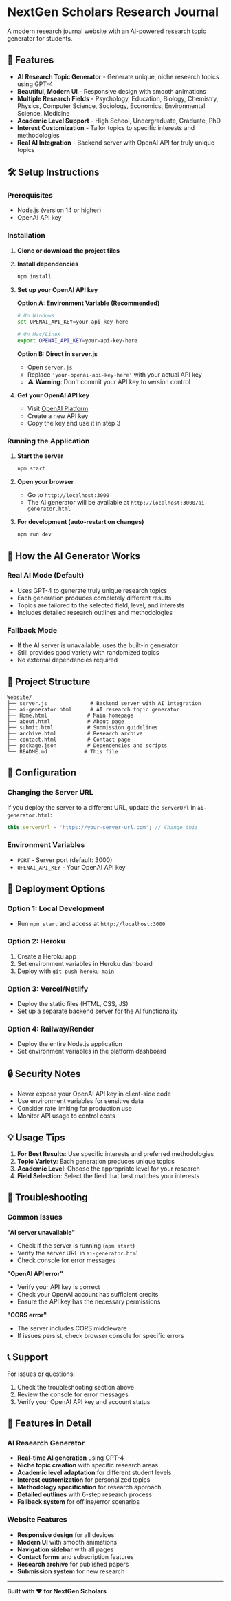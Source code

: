 # NextGen Scholars Research Journal

A modern research journal website with an AI-powered research topic generator for students.

## 🚀 Features

- **AI Research Topic Generator** - Generate unique, niche research topics using GPT-4
- **Beautiful, Modern UI** - Responsive design with smooth animations
- **Multiple Research Fields** - Psychology, Education, Biology, Chemistry, Physics, Computer Science, Sociology, Economics, Environmental Science, Medicine
- **Academic Level Support** - High School, Undergraduate, Graduate, PhD
- **Interest Customization** - Tailor topics to specific interests and methodologies
- **Real AI Integration** - Backend server with OpenAI API for truly unique topics

## 🛠️ Setup Instructions

### Prerequisites
- Node.js (version 14 or higher)
- OpenAI API key

### Installation

1. **Clone or download the project files**

2. **Install dependencies**
   ```bash
   npm install
   ```

3. **Set up your OpenAI API key**
   
   **Option A: Environment Variable (Recommended)**
   ```bash
   # On Windows
   set OPENAI_API_KEY=your-api-key-here
   
   # On Mac/Linux
   export OPENAI_API_KEY=your-api-key-here
   ```

   **Option B: Direct in server.js**
   - Open `server.js`
   - Replace `'your-openai-api-key-here'` with your actual API key
   - ⚠️ **Warning**: Don't commit your API key to version control

4. **Get your OpenAI API key**
   - Visit [OpenAI Platform](https://platform.openai.com/api-keys)
   - Create a new API key
   - Copy the key and use it in step 3

### Running the Application

1. **Start the server**
   ```bash
   npm start
   ```

2. **Open your browser**
   - Go to `http://localhost:3000`
   - The AI generator will be available at `http://localhost:3000/ai-generator.html`

3. **For development (auto-restart on changes)**
   ```bash
   npm run dev
   ```

## 🤖 How the AI Generator Works

### Real AI Mode (Default)
- Uses GPT-4 to generate truly unique research topics
- Each generation produces completely different results
- Topics are tailored to the selected field, level, and interests
- Includes detailed research outlines and methodologies

### Fallback Mode
- If the AI server is unavailable, uses the built-in generator
- Still provides good variety with randomized topics
- No external dependencies required

## 📁 Project Structure

```
Website/
├── server.js              # Backend server with AI integration
├── ai-generator.html      # AI research topic generator
├── Home.html             # Main homepage
├── about.html            # About page
├── submit.html           # Submission guidelines
├── archive.html          # Research archive
├── contact.html          # Contact page
├── package.json          # Dependencies and scripts
└── README.md            # This file
```

## 🔧 Configuration

### Changing the Server URL
If you deploy the server to a different URL, update the `serverUrl` in `ai-generator.html`:

```javascript
this.serverUrl = 'https://your-server-url.com'; // Change this
```

### Environment Variables
- `PORT` - Server port (default: 3000)
- `OPENAI_API_KEY` - Your OpenAI API key

## 🚀 Deployment Options

### Option 1: Local Development
- Run `npm start` and access at `http://localhost:3000`

### Option 2: Heroku
1. Create a Heroku app
2. Set environment variables in Heroku dashboard
3. Deploy with `git push heroku main`

### Option 3: Vercel/Netlify
- Deploy the static files (HTML, CSS, JS)
- Set up a separate backend server for the AI functionality

### Option 4: Railway/Render
- Deploy the entire Node.js application
- Set environment variables in the platform dashboard

## 🔒 Security Notes

- Never expose your OpenAI API key in client-side code
- Use environment variables for sensitive data
- Consider rate limiting for production use
- Monitor API usage to control costs

## 💡 Usage Tips

1. **For Best Results**: Use specific interests and preferred methodologies
2. **Topic Variety**: Each generation produces unique topics
3. **Academic Level**: Choose the appropriate level for your research
4. **Field Selection**: Select the field that best matches your interests

## 🐛 Troubleshooting

### Common Issues

**"AI server unavailable"**
- Check if the server is running (`npm start`)
- Verify the server URL in `ai-generator.html`
- Check console for error messages

**"OpenAI API error"**
- Verify your API key is correct
- Check your OpenAI account has sufficient credits
- Ensure the API key has the necessary permissions

**"CORS error"**
- The server includes CORS middleware
- If issues persist, check browser console for specific errors

## 📞 Support

For issues or questions:
1. Check the troubleshooting section above
2. Review the console for error messages
3. Verify your OpenAI API key and account status

## 🎯 Features in Detail

### AI Research Generator
- **Real-time AI generation** using GPT-4
- **Niche topic creation** with specific research areas
- **Academic level adaptation** for different student levels
- **Interest customization** for personalized topics
- **Methodology specification** for research approach
- **Detailed outlines** with 6-step research process
- **Fallback system** for offline/error scenarios

### Website Features
- **Responsive design** for all devices
- **Modern UI** with smooth animations
- **Navigation sidebar** with all pages
- **Contact forms** and subscription features
- **Research archive** for published papers
- **Submission system** for new research

---

**Built with ❤️ for NextGen Scholars** 